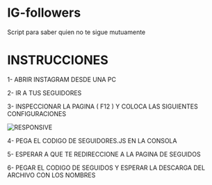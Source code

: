 # IG-followers
Script para saber quien no te sigue mutuamente


# INSTRUCCIONES

1- ABRIR INSTAGRAM DESDE UNA PC  

2- IR A TUS SEGUIDORES  

3- INSPECCIONAR LA PAGINA ( F12 ) Y COLOCA LAS SIGUIENTES CONFIGURACIONES  

![RESPONSIVE](https://github.com/LucaUnlimited/IG-followers/assets/103460079/920583a6-4048-4bd7-ac83-60bb59626969)

4- PEGA EL CODIGO DE SEGUIDORES.JS EN LA CONSOLA

5- ESPERAR A QUE TE REDIRECCIONE A LA PAGINA DE SEGUIDOS  

6- PEGAR EL CODIGO DE SEGUIDOS Y ESPERAR LA DESCARGA DEL ARCHIVO CON LOS NOMBRES
